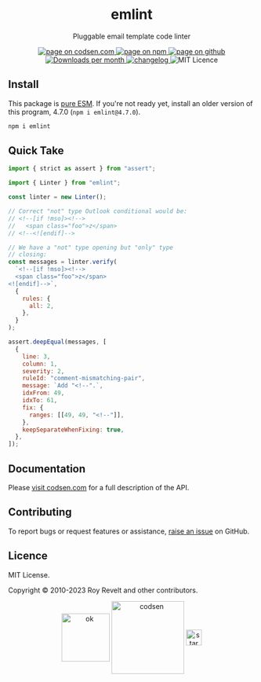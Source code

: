 <h1 align="center">emlint</h1>

<p align="center">Pluggable email template code linter</p>

<p align="center">
  <a href="https://codsen.com/os/emlint" rel="nofollow noreferrer noopener">
    <img src="https://img.shields.io/badge/-codsen-blue?style=flat-square" alt="page on codsen.com">
  </a>
  <a href="https://www.npmjs.com/package/emlint" rel="nofollow noreferrer noopener">
    <img src="https://img.shields.io/badge/-npm-blue?style=flat-square" alt="page on npm">
  </a>
  <a href="https://github.com/codsen/codsen/tree/main/packages/emlint" rel="nofollow noreferrer noopener">
    <img src="https://img.shields.io/badge/-github-blue?style=flat-square" alt="page on github">
  </a>
  <a href="https://npmcharts.com/compare/emlint?interval=30" rel="nofollow noreferrer noopener" target="_blank">
    <img src="https://img.shields.io/npm/dm/emlint.svg?style=flat-square" alt="Downloads per month">
  </a>
  <a href="https://codsen.com/os/emlint/changelog" rel="nofollow noreferrer noopener">
    <img src="https://img.shields.io/badge/changelog-here-brightgreen?style=flat-square" alt="changelog">
  </a>
  <img src="https://img.shields.io/badge/licence-MIT-brightgreen.svg?style=flat-square" alt="MIT Licence">
</p>

## Install

This package is [pure ESM](https://gist.github.com/sindresorhus/a39789f98801d908bbc7ff3ecc99d99c). If you're not ready yet, install an older version of this program, 4.7.0 (`npm i emlint@4.7.0`).

```bash
npm i emlint
```

## Quick Take

```js
import { strict as assert } from "assert";

import { Linter } from "emlint";

const linter = new Linter();

// Correct "not" type Outlook conditional would be:
// <!--[if !mso]><!-->
//   <span class="foo">z</span>
// <!--<![endif]-->

// We have a "not" type opening but "only" type
// closing:
const messages = linter.verify(
  `<!--[if !mso]><!-->
  <span class="foo">z</span>
<![endif]-->`,
  {
    rules: {
      all: 2,
    },
  }
);

assert.deepEqual(messages, [
  {
    line: 3,
    column: 1,
    severity: 2,
    ruleId: "comment-mismatching-pair",
    message: `Add "<!--".`,
    idxFrom: 49,
    idxTo: 61,
    fix: {
      ranges: [[49, 49, "<!--"]],
    },
    keepSeparateWhenFixing: true,
  },
]);
```

## Documentation

Please [visit codsen.com](https://codsen.com/os/emlint/) for a full description of the API.

## Contributing

To report bugs or request features or assistance, [raise an issue](https://github.com/codsen/codsen/issues/new/choose) on GitHub.

## Licence

MIT License.

Copyright © 2010-2023 Roy Revelt and other contributors.

<p align="center"><img src="https://codsen.com/images/png-codsen-ok.png" width="98" alt="ok" align="center"> <img src="https://codsen.com/images/png-codsen-1.png" width="148" alt="codsen" align="center"> <img src="https://codsen.com/images/png-codsen-star-small.png" width="32" alt="star" align="center"></p>
